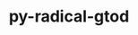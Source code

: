---
title: "py-radical-gtod"
layout: cache
categories: [package, develop-2023-12-03]
meta: {"versions": ["1.20.0"], "compilers": ["gcc@=11.4.0", "gcc@=9.4.0", "oneapi@=2023.2.0"], "oss": ["ubuntu20.04"], "platforms": ["linux"], "targets": ["neoverse_v1", "ppc64le", "x86_64_v3"], "stacks": ["e4s", "e4s-neoverse_v1", "e4s-oneapi", "e4s-power", "root"], "num_specs": 4, "num_specs_by_stack": {"root": 4, "e4s-neoverse_v1": 1, "e4s-power": 1, "e4s": 1, "e4s-oneapi": 1}}
spec_details: [{"hash": "r46mrlfwttevm6edqbhts3hrhy4kajts", "compiler": "gcc@=11.4.0", "versions": ["1.20.0"], "os": "ubuntu20.04", "platform": "linux", "target": "neoverse_v1", "variants": ["build_system=python_pip"], "stacks": ["root", "e4s-neoverse_v1"], "size": "-", "tarball": "https://binaries.spack.io/releases/develop-2023-12-03/build_cache/linux-ubuntu20.04-neoverse_v1/gcc-11.4.0/py-radical-gtod-1.20.0/linux-ubuntu20.04-neoverse_v1-gcc-11.4.0-py-radical-gtod-1.20.0-r46mrlfwttevm6edqbhts3hrhy4kajts.spack"}, {"hash": "iiz2n7lpiog2lgxlcc7b4iup2pb5tbqc", "compiler": "gcc@=9.4.0", "versions": ["1.20.0"], "os": "ubuntu20.04", "platform": "linux", "target": "ppc64le", "variants": ["build_system=python_pip"], "stacks": ["root", "e4s-power"], "size": "-", "tarball": "https://binaries.spack.io/releases/develop-2023-12-03/build_cache/linux-ubuntu20.04-ppc64le/gcc-9.4.0/py-radical-gtod-1.20.0/linux-ubuntu20.04-ppc64le-gcc-9.4.0-py-radical-gtod-1.20.0-iiz2n7lpiog2lgxlcc7b4iup2pb5tbqc.spack"}, {"hash": "qxmthwsxna2r3fryubj5ad4nlhham6sx", "compiler": "gcc@=11.4.0", "versions": ["1.20.0"], "os": "ubuntu20.04", "platform": "linux", "target": "x86_64_v3", "variants": ["build_system=python_pip"], "stacks": ["root", "e4s"], "size": "-", "tarball": "https://binaries.spack.io/releases/develop-2023-12-03/build_cache/linux-ubuntu20.04-x86_64_v3/gcc-11.4.0/py-radical-gtod-1.20.0/linux-ubuntu20.04-x86_64_v3-gcc-11.4.0-py-radical-gtod-1.20.0-qxmthwsxna2r3fryubj5ad4nlhham6sx.spack"}, {"hash": "of65wjhvqfszy7u52et37cil4ayzn4hj", "compiler": "oneapi@=2023.2.0", "versions": ["1.20.0"], "os": "ubuntu20.04", "platform": "linux", "target": "x86_64_v3", "variants": ["build_system=python_pip"], "stacks": ["root", "e4s-oneapi"], "size": "-", "tarball": "https://binaries.spack.io/releases/develop-2023-12-03/build_cache/linux-ubuntu20.04-x86_64_v3/oneapi-2023.2.0/py-radical-gtod-1.20.0/linux-ubuntu20.04-x86_64_v3-oneapi-2023.2.0-py-radical-gtod-1.20.0-of65wjhvqfszy7u52et37cil4ayzn4hj.spack"}]
---